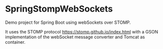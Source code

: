# SpringStompWebSockets
Demo project for Spring Boot using webSockets over STOMP.

It uses the STOMP protocol https://stomp.github.io/index.html with a GSON implementation of the 
webSocket message converter and Tomcat as container.
